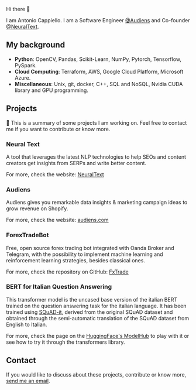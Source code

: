 Hi there 👋

I am Antonio Cappiello. I am a Software Engineer [@Audiens](https://audiens.com) and Co-founder [@NeuralText](https://neuraltext.com).


## My background

- **Python**: OpenCV, Pandas, Scikit-Learn, NumPy, Pytorch, Tensorflow, PySpark.
- **Cloud Computing**: Terraform, AWS, Google Cloud Platform, Microsoft Azure.
- **Miscellaneous**: Unix, git, docker, C++, SQL and NoSQL, Nvidia CUDA library and GPU programming.


## Projects

🔭 This is a summary of some projects I am working on. Feel free to contact me if you want to contribute or know more.

### Neural Text

A tool that leverages the latest NLP technologies to help SEOs and content creators get insights from SERPs and write better content.

For more, check the website: [NeuralText](https://neuraltext.com)

### Audiens

Audiens gives you remarkable data insights & marketing campaign ideas to grow revenue on Shopify.

For more, check the website: [audiens.com](https://audiens.com)

### ForexTradeBot

Free, open source forex trading bot integrated with Oanda Broker and Telegram, with the possibility to implement machine learning and reinforcement learning strategies, besides classical ones.

For more, check the repository on GitHub: [FxTrade](https://github.com/antocapp/fx-trade)

### BERT for Italian Question Answering

This transformer model is the uncased base version of the italian BERT trained on the question answering task for the italian language. It has been trained using [SQuAD-it](http://sag.art.uniroma2.it/demo-software/squadit/), derived from the original SQuAD dataset and obtained through the semi-automatic translation of the SQuAD dataset from English to Italian.

For more, check the page on the [HuggingFace's ModelHub](https://huggingface.co/antoniocappiello/bert-base-italian-uncased-squad-it) to play with it or see how to try it through the transformers library.

## Contact

If you would like to discuss about these projects, contribute or know more, [send me an email](mailto:antoniocappiello@gmx.com).